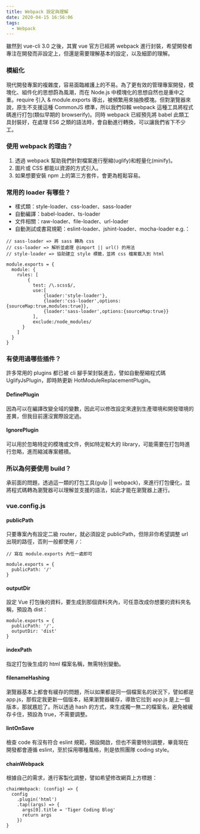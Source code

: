 ```yaml
---
title: Webpack 設定與理解
date: 2020-04-15 16:56:06
tags:
  - Webpack
---
```

雖然到 vue-cli 3.0 之後，其實 vue 官方已經將 webpack 進行封裝，希望開發者專注在開發而非設定上，但還是需要理解基本的設定，以及細節的理解。
<!--more-->
### 模組化
現代開發專案的複雜度，容易面臨維護上的不易。為了更有效的管理專案開發，模塊化、組件化的思想蔚為風潮，而在 Node.js 中模塊化的思想自然也是重中之重。require 引入 & module.exports 導出，被頻繁用來抽換模塊。但對瀏覽器來說，原生不支援這種 CommonJS 標準，所以我們仰賴 webpack 這種工具將程式碼進行打包(類似早期的 browserify)。同時 webpack 已經預先將 babel 此類工具封裝好，在處理 ES6 之類的語法時，會自動進行轉換，可以讓我們省下不少工。

### 使用 webpack 的理由？
1. 透過 webpack 幫助我們針對檔案進行壓縮(uglify)和輕量化(minify)。
2. 圖片或 CSS 都能以資源的方式引入。
3. 如果想要安裝 npm 上的第三方套件，會更為輕鬆容易。

### 常用的 loader 有哪些？
- 樣式類：style-loader、css-loader、sass-loader
- 自動編譯：babel-loader、ts-loader
- 文件相關：raw-loader、file-loader、url-loader
- 自動測試或書寫規範：eslint-loader、jshint-loader、mocha-loader
e.g.：
```
// sass-loader => 將 sass 轉為 css
// css-loader => 解析並處理 @import || url() 的用法
// style-loader => 協助建立 style 標籤，並將 css 檔案載入到 html

module.exports = {
  module: {
    rules: [
        {
          test: /\.scss$/,
          use:[
              {loader:'style-loader'},
              {loader:'css-loader',options:{sourceMap:true,modules:true}},
              {loader:'sass-loader',options:{sourceMap:true}}
          ],
          exclude:/node_modules/
      }
    ]
  }
}
```

### 有使用過哪些插件？
許多常用的 plugins 都已被 cli 腳手架封裝進去，譬如自動壓縮程式碼 UglifyJsPlugin，即時熱更新 HotModuleReplacementPlugin。

#### DefinePlugin
因為可以在編譯改變全域的變數，因此可以修改設定來達到生產環境和開發環境的差異，但我目前還沒實際設定過。

#### IgnorePlugin
可以用於忽略特定的模塊或文件，例如特定較大的 library，可能需要在打包時進行忽略，進而縮減專案體積。

<!-- ### module chunk bundle 差別
- module
  - 在 webpack 當中，一切都是模組，module 等同於源碼文件 -->

### 所以為何要使用 build？
承前面的問題，透過這一類的打包工具(gulp || webpack)，來進行打包優化，並將程式碼轉為瀏覽器可以理解並支援的語法，如此才能在瀏覽器上運行。

### vue.config.js
#### publicPath
只要專案內有設定二級 router，就必須設定 publicPath，但除非你希望調整 url 出現的路徑，否則一般都使用 `/`：
```
// 寫在 module.exports 內任一處即可

module.exports = {
  publicPath: '/'
}
```

#### outputDir
設定 Vue 打包後的資料，要生成到那個資料夾內，可任意改成你想要的資料夾名稱，預設為 dist：
```
module.exports = {
  publicPath: '/',
  outputDir: 'dist'
}
```

#### indexPath
指定打包後生成的 html 檔案名稱，無需特別變動。

#### filenameHashing
瀏覽器基本上都會有緩存的問題，所以如果都是同一個檔案名的狀況下，譬如都是 app.js，那假定我更新一個版本，結果瀏覽器緩存，導致它拉到 app.js 是上一個版本，那就尷尬了。所以透過 hash 的方式，來生成獨一無二的檔案名，避免被緩存卡住，預設為 true，不需要調整。

#### lintOnSave
檢查 code 有沒有符合 eslint 規範，預設開啟，但也不需要特別調整，畢竟現在開發都會遵循 eslint，至於採用哪種風格，則是依照團隊 coding style。

#### chainWebpack
根據自己的需求，進行客製化調整，譬如希望修改網頁上方標題：
```
chainWebpack: (config) => {
  config
    .plugin('html')
    .tap((args) => {
      args[0].title = 'Tiger Coding Blog'
      return args
    })
}
```
